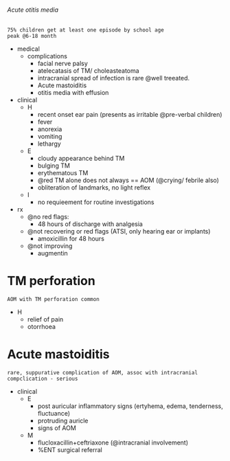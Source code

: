 ###### Acute otitis media
    75% children get at least one episode by school age
    peak @6-18 month
- medical
    + complications
        * facial nerve palsy
        * atelecatasis of TM/ choleasteatoma
        * intracranial spread of infection is rare @well treeated.
        * Acute mastoiditis
        * otitis media with effusion
- clinical
    + H
        * recent onset ear pain (presents as irritable @pre-verbal children)
        * fever
        * anorexia
        * vomiting
        * lethargy
    + E
        * cloudy appearance behind TM
        * bulging TM
        * erythematous TM
        * @red TM alone does not always == AOM (@crying/ febrile also)
        * obliteration of landmarks, no light reflex
    + I 
        * no requieement for routine investigations
- rx
    + @no red flags:
        * 48 hours of discharge with analgesia
    + @not recovering or red flags (ATSI, only hearing ear or implants)
        * amoxicillin for 48 hours
    + @not improving
        * augmentin

# TM perforation
    AOM with TM perforation common
- H
    + relief of pain
    + otorrhoea

# Acute mastoiditis
    rare, suppurative complication of AOM, assoc with intracranial compclication - serious

- clinical
    + E
        * post auricular inflammatory signs (ertyhema, edema, tenderness, fluctuance)
        * protruding auricle
        * signs of AOM
    + M
        * flucloxacillin+ceftriaxone (@intracranial involvement)
        * %ENT surgical referral
